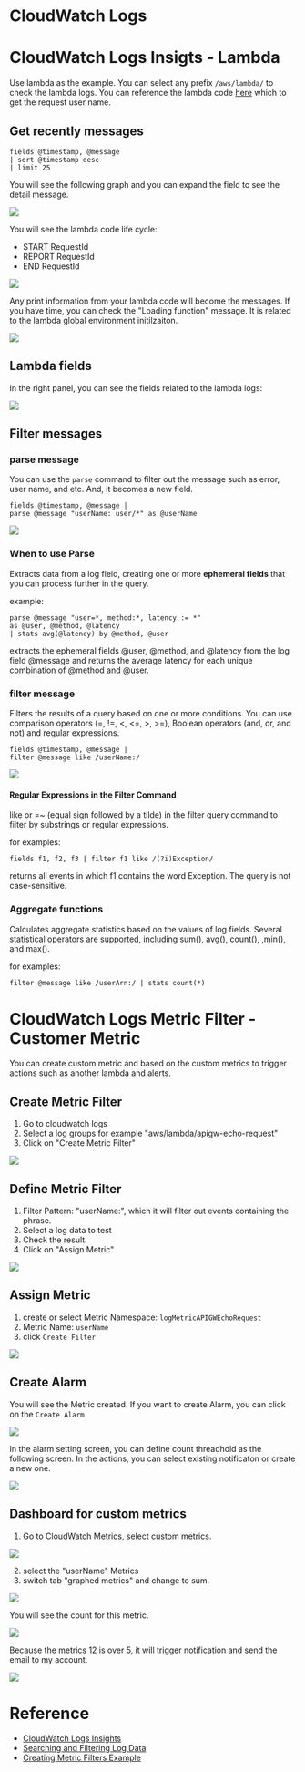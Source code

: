 # CloudWatch Logs

# CloudWatch Logs Insigts - Lambda
Use lambda as the example. You can select any prefix `/aws/lambda/` to check the lambda logs. You can reference the lambda code [here](https://github.com/imyoungyang/myAWSStudyBlog/blob/master/api-gw/echo-request.py) which to get the request user name.

## Get recently messages
```
fields @timestamp, @message
| sort @timestamp desc
| limit 25
```
You will see the following graph and you can expand the field to see the detail message.

![](images/00-Insights.png)

You will see the lambda code life cycle:

* START RequestId
* REPORT RequestId
* END RequestId

![](images/02-Insights.png)

Any print information from your lambda code will become the messages. If you have time, you can check the "Loading function" message. It is related to the lambda global environment initilzaiton.

![](images/03-Insights.png)

## Lambda fields

In the right panel, you can see the fields related to the lambda logs:

![](images/04-Insights.png)

## Filter messages
### parse message
You can use the `parse` command to filter out the message such as error, user name, and etc. And, it becomes a new field.

```
fields @timestamp, @message |
parse @message "userName: user/*" as @userName
```

![](images/05-Insights.png)

### When to use Parse

	
Extracts data from a log field, creating one or more **ephemeral fields** that you can process further in the query.

example:

```
parse @message "user=*, method:*, latency := *" 
as @user, @method, @latency
| stats avg(@latency) by @method, @user
```
extracts the ephemeral fields @user, @method, and @latency from the log field @message and returns the average latency for each unique combination of @method and @user.


### filter message

Filters the results of a query based on one or more conditions. You can use comparison operators (=, !=, <, <=, >, >=), Boolean operators (and, or, and not) and regular expressions.

```
fields @timestamp, @message |
filter @message like /userName:/ 
```
![](images/06-Insights.png)

#### Regular Expressions in the Filter Command

like or =~ (equal sign followed by a tilde) in the filter query command to filter by substrings or regular expressions.

for examples:

```
fields f1, f2, f3 | filter f1 like /(?i)Exception/ 
```

returns all events in which f1 contains the word Exception. The query is not case-sensitive.


### Aggregate functions

Calculates aggregate statistics based on the values of log fields. Several statistical operators are supported, including sum(), avg(), count(), ,min(), and max().

for examples:

`filter @message like /userArn:/ | stats count(*)`

# CloudWatch Logs Metric Filter - Customer Metric

You can create custom metric and based on the custom metrics to trigger actions such as another lambda and alerts.

## Create Metric Filter
1. Go to cloudwatch logs
2. Select a log groups for example "aws/lambda/apigw-echo-request"
3. Click on "Create Metric Filter"

![](images/07-Insights.png)

## Define Metric Filter
1. Filter Pattern: "userName:", which it will filter out events containing the phrase.
2. Select a log data to test
3. Check the result.
4. Click on "Assign Metric"

![](images/08-Insights.png)

## Assign Metric

1. create or select Metric Namespace: `logMetricAPIGWEchoRequest`
2. Metric Name: `userName`
3. click `Create Filter`

![](images/09-Insights.png)

## Create Alarm

You will see the Metric created. If you want to create Alarm, you can click on the `Create Alarm`

![](images/10-Insights.png)

In the alarm setting screen, you can define count threadhold as the following screen. In the actions, you can select existing notificaton or create a new one.

![](images/11-Insights.png)

## Dashboard for custom metrics

1. Go to CloudWatch Metrics, select custom metrics.

![](images/12-Insights.png)

2. select the "userName" Metrics
3. switch tab "graphed metrics" and change to sum.

![](images/13-Insights.png)

You will see the count for this metric.

![](images/14-Insights.png)

Because the metrics 12 is over 5, it will trigger notification and send the email to my account.

![](images/15-Insights.png)

# Reference
* [CloudWatch Logs Insights](https://docs.aws.amazon.com/AmazonCloudWatch/latest/logs/AnalyzingLogData.html)
* [Searching and Filtering Log Data](https://docs.aws.amazon.com/AmazonCloudWatch/latest/logs/MonitoringLogData.html)
* [Creating Metric Filters Example](https://docs.aws.amazon.com/AmazonCloudWatch/latest/logs/MonitoringPolicyExamples.html)